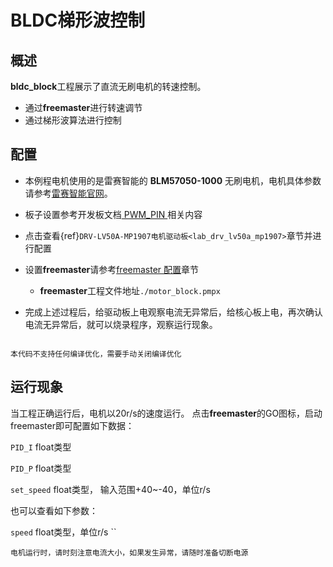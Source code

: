 # BLDC梯形波控制
## 概述

**bldc_block**工程展示了直流无刷电机的转速控制。
- 通过**freemaster**进行转速调节
- 通过梯形波算法进行控制

## 配置

- 本例程电机使用的是雷赛智能的 **BLM57050-1000** 无刷电机，电机具体参数请参考[雷赛智能官网](https://leisai.com/)。

- 板子设置参考开发板文档[ PWM_PIN ](lab_board_motor_ctrl_pin)相关内容

- 点击查看{ref}`DRV-LV50A-MP1907电机驱动板<lab_drv_lv50a_mp1907>`章节并进行配置

- 设置**freemaster**请参考[freemaster 配置](lab_samples_freemaster_configure)章节
	- **freemaster**工程文件地址`./motor_block.pmpx`

- 完成上述过程后，给驱动板上电观察电流无异常后，给核心板上电，再次确认电流无异常后，就可以烧录程序，观察运行现象。

```{note}

本代码不支持任何编译优化，需要手动关闭编译优化

```

## 运行现象

当工程正确运行后，电机以20r/s的速度运行。
点击**freemaster**的GO图标，启动freemaster即可配置如下数据：

``PID_I`` float类型

``PID_P`` float类型

``set_speed`` float类型， 输入范围+40~-40，单位r/s

也可以查看如下参数：

``speed`` float类型，单位r/s
``

```{warning}
电机运行时，请时刻注意电流大小，如果发生异常，请随时准备切断电源
```

